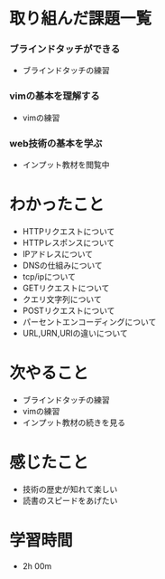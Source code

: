 # 取り組んだ課題一覧
### ブラインドタッチができる
- ブラインドタッチの練習
  
### vimの基本を理解する
- vimの練習
  
### web技術の基本を学ぶ
- インプット教材を閲覧中


# わかったこと
- HTTPリクエストについて
- HTTPレスポンスについて
- IPアドレスについて
- DNSの仕組みについて
- tcp/ipについて
- GETリクエストについて
- クエリ文字列について
- POSTリクエストについて
- パーセントエンコーディングについて
- URL,URN,URIの違いについて



# 次やること
- ブラインドタッチの練習
- vimの練習
- インプット教材の続きを見る



# 感じたこと
- 技術の歴史が知れて楽しい
- 読書のスピードをあげたい



# 学習時間
- 2h 00m
